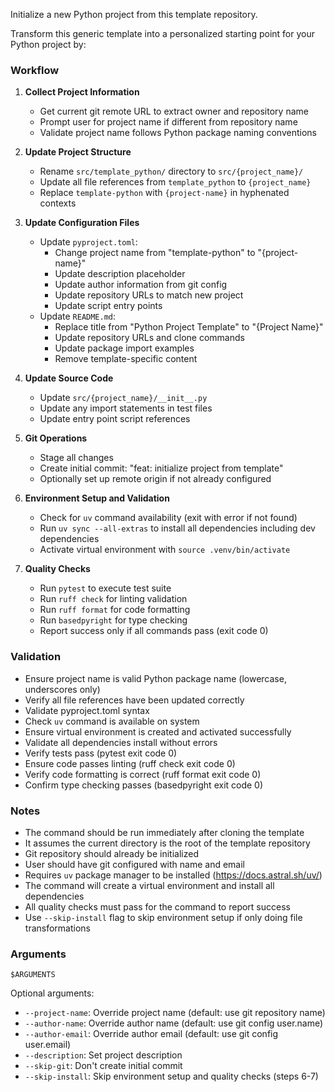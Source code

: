 Initialize a new Python project from this template repository.

Transform this generic template into a personalized starting point for your Python project by:

### Workflow

1. **Collect Project Information**
   - Get current git remote URL to extract owner and repository name
   - Prompt user for project name if different from repository name
   - Validate project name follows Python package naming conventions

2. **Update Project Structure**
   - Rename `src/template_python/` directory to `src/{project_name}/`
   - Update all file references from `template_python` to `{project_name}`
   - Replace `template-python` with `{project-name}` in hyphenated contexts

3. **Update Configuration Files**
   - Update `pyproject.toml`:
     - Change project name from "template-python" to "{project-name}"
     - Update description placeholder
     - Update author information from git config
     - Update repository URLs to match new project
     - Update script entry points
   - Update `README.md`:
     - Replace title from "Python Project Template" to "{Project Name}"
     - Update repository URLs and clone commands
     - Update package import examples
     - Remove template-specific content

4. **Update Source Code**
   - Update `src/{project_name}/__init__.py`
   - Update any import statements in test files
   - Update entry point script references

5. **Git Operations**
   - Stage all changes
   - Create initial commit: "feat: initialize project from template"
   - Optionally set up remote origin if not already configured

6. **Environment Setup and Validation**
   - Check for `uv` command availability (exit with error if not found)
   - Run `uv sync --all-extras` to install all dependencies including dev dependencies
   - Activate virtual environment with `source .venv/bin/activate`

7. **Quality Checks**
   - Run `pytest` to execute test suite
   - Run `ruff check` for linting validation
   - Run `ruff format` for code formatting
   - Run `basedpyright` for type checking
   - Report success only if all commands pass (exit code 0)

### Validation

- Ensure project name is valid Python package name (lowercase, underscores only)
- Verify all file references have been updated correctly
- Validate pyproject.toml syntax
- Check `uv` command is available on system
- Ensure virtual environment is created and activated successfully
- Validate all dependencies install without errors
- Verify tests pass (pytest exit code 0)
- Ensure code passes linting (ruff check exit code 0)
- Verify code formatting is correct (ruff format exit code 0)
- Confirm type checking passes (basedpyright exit code 0)

### Notes

- The command should be run immediately after cloning the template
- It assumes the current directory is the root of the template repository
- Git repository should already be initialized
- User should have git configured with name and email
- Requires `uv` package manager to be installed (https://docs.astral.sh/uv/)
- The command will create a virtual environment and install all dependencies
- All quality checks must pass for the command to report success
- Use `--skip-install` flag to skip environment setup if only doing file transformations

### Arguments

```
$ARGUMENTS
```

Optional arguments:
- `--project-name`: Override project name (default: use git repository name)
- `--author-name`: Override author name (default: use git config user.name)  
- `--author-email`: Override author email (default: use git config user.email)
- `--description`: Set project description
- `--skip-git`: Don't create initial commit
- `--skip-install`: Skip environment setup and quality checks (steps 6-7)
